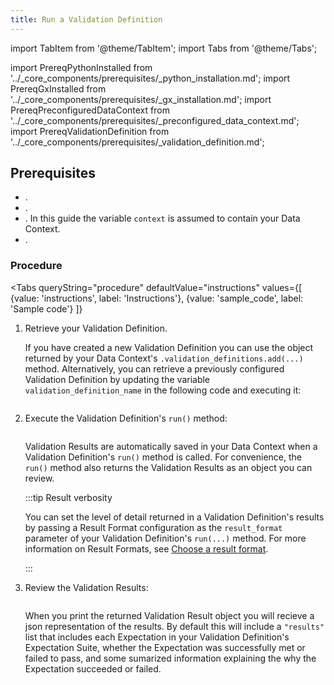 ```yaml
---
title: Run a Validation Definition
---
```

import TabItem from '@theme/TabItem';
import Tabs from '@theme/Tabs';

import PrereqPythonInstalled from '../_core_components/prerequisites/_python_installation.md';
import PrereqGxInstalled from '../_core_components/prerequisites/_gx_installation.md';
import PrereqPreconfiguredDataContext from '../_core_components/prerequisites/_preconfigured_data_context.md';
import PrereqValidationDefinition from '../_core_components/prerequisites/_validation_definition.md';



<h2>Prerequisites</h2>

- <PrereqPythonInstalled/>.
- <PrereqGxInstalled/>.
- <PrereqPreconfiguredDataContext/>. In this guide the variable `context` is assumed to contain your Data Context.
- <PrereqValidationDefinition/>.

### Procedure

<Tabs 
   queryString="procedure"
   defaultValue="instructions"
   values={[
      {value: 'instructions', label: 'Instructions'},
      {value: 'sample_code', label: 'Sample code'}
   ]}
>

<TabItem value="instructions" label="Instructions">

1. Retrieve your Validation Definition.

   If you have created a new Validation Definition you can use the object returned by your Data Context's `.validation_definitions.add(...)` method.  Alternatively, you can retrieve a previously configured Validation Definition by updating the variable `validation_definition_name` in the following code and executing it:

   ```python title="Python name="docs/docusaurus/docs/core/run_validations/_examples/run_a_validation_definition.py - retrieve a Validation Definition"
   ```

2. Execute the Validation Definition's `run()` method:

   ```python title="Python" name="docs/docusaurus/docs/core/run_validations/_examples/run_a_validation_definition.py - run a Validation Definition"
   ```

   Validation Results are automatically saved in your Data Context when a Validation Definition's `run()` method is called.  For convenience, the `run()` method also returns the Validation Results as an object you can review.

   :::tip Result verbosity

   You can set the level of detail returned in a Validation Definition's results by passing a Result Format configuration as the `result_format` parameter of your Validation Definition's `run(...)` method.  For more information on Result Formats, see [Choose a result format](/core/trigger_actions_based_on_results/choose_a_result_format/choose_a_result_format.md).

   :::

3. Review the Validation Results:
 
   ```python title="Python" name="docs/docusaurus/docs/core/run_validations/_examples/run_a_validation_definition.py - review Validation Results"
   ```
   
   When you print the returned Validation Result object you will recieve a json representation of the results.  By default this will include a `"results"` list that includes each Expectation in your Validation Definition's Expectation Suite, whether the Expectation was successfully met or failed to pass, and some sumarized information explaining the why the Expectation succeeded or failed.

</TabItem>

<TabItem value="sample_code" label="Sample code">

```python showLineNumbers title="Python" name="docs/docusaurus/docs/core/run_validations/_examples/run_a_validation_definition.py - full code example"
```

</TabItem>

</Tabs>
